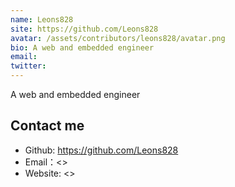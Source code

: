 ```yaml
---
name: Leons828
site: https://github.com/Leons828
avatar: /assets/contributors/leons828/avatar.png
bio: A web and embedded engineer
email: 
twitter: 
---
```


A web and embedded engineer

## Contact me

- Github: <https://github.com/Leons828>
- Email：<>
- Website: <>
